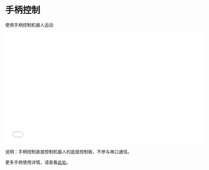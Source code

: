 # 手柄控制

使用手柄控制机器人运动

<iframe frameborder="0" width="640" height="360" src="/lib/video/docplay/8" allowfullscreen></iframe>

说明：手柄控制直接控制机器人的底层控制板，不参与串口通信。

更多手柄使用详情，请查看[此处](/usedoc/ap1/use#手柄控制)。
